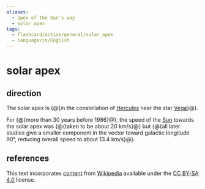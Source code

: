 ```yaml
---
aliases:
  - apex of the Sun's way
  - solar apex
tags:
  - flashcard/active/general/solar_apex
  - language/in/English
---
```


# solar apex

## direction

The solar apex is {@{in the constellation of [Hercules](Hercules%20(constellation).md) near the star [Vega](Vega.md)}@}.

For {@{more than 30 years before 1986}@}, the speed of the [Sun](Sun.md) towards the solar apex was {@{taken to be about 20 km/s}@} but {@{all later studies give a smaller component in the vector toward galactic longitude 90°, reducing overall speed to about 13.4 km/s}@}.

## references

This text incorporates [content](https://en.wikipedia.org/wiki/solar_apex) from [Wikipedia](Wikipedia.md) available under the [CC BY-SA 4.0](https://creativecommons.org/licenses/by-sa/4.0/) license.
